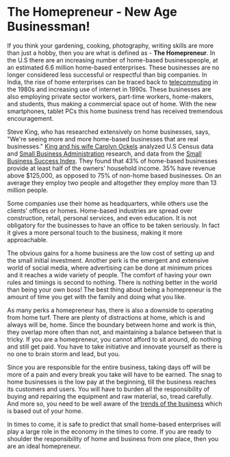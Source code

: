 # The Homepreneur - New Age Businessman!

If you think your gardening, cooking, photography, writing skills are more than just a hobby, then you are what is defined as - <strong>The Homepreneur</strong>. In the U.S there are an increasing number of home-based businesspeople, at an estimated 6.6 million home-based enterprises. These businesses are no longer considered less successful or respectful than big companies. In India, the rise of home enterprises can be traced back to <a href="http://www.businessweek.com/magazine/content/08_70/s0810048750962.htm">telecommuting</a> in the 1980s and increasing use of internet in 1990s. These businesses are also employing private sector workers, part-time workers, home-makers, and students, thus making a commercial space out of home. With the new smartphones, tablet PCs this home business trend has received tremendous encouragement.

Steve King, who has researched extensively on home businesses, says, "We're seeing more and more home-based businesses that are real businesses." <a href="http://www.smallbizlabs.com/homepreneurs/">King and his wife Carolyn Ockels</a> analyzed U.S Census data and <a href="http://bx.businessweek.com/small-business-administration/">Small Business Administration</a> research, and data from the <a href="http://www.networksolutions.com/smallbusiness/small-business-success-index-highlights/">Small Business Success Index</a>. They found that 43% of home-based businesses provide at least half of the owners' household income. 35% have revenue above $125,000, as opposed to 75% of non-home based businesses. On an average they employ two people and altogether they employ more than 13 million people. 

Some companies use their home as headquarters, while others use the clients' offices or homes. Home-based industries are spread over construction, retail, personal services, and even education. It is not obligatory for the businesses to have an office to be taken seriously. In fact it gives a more personal touch to the business, making it more approachable. 

The obvious gains for a home business are the low cost of setting up and the small initial investment. Another perk is the emergent and extensive world of social media, where advertising can be done at minimum prices and it reaches a wide variety of people. The comfort of having your own rules and timings is second to nothing. There is nothing better in the world than being your own boss! The best thing about being a homepreneur is the amount of time you get with the family and doing what you like. 

As many perks a homepreneur has, there is also a downside to operating from home turf. There are plenty of distractions at home, which is and always will be, home. Since the boundary between home and work is thin, they overlap more often than not, and maintaining a balance between that is tricky. If you are a homepreneur, you cannot afford to sit around, do nothing and still get paid. You have to take initiative and innovate yourself as there is no one to brain storm and lead, but you. 

Since you are responsible for the entire business, taking days off will be more of a pain and every break you take will have to be earned. The snag to home businesses is the low pay at the beginning, till the business reaches its customers and users. You will have to burden all the responsibility of buying and repairing the equipment and raw material, so, tread carefully. And more so, you need to be well aware of the <a href="http://smallbiztrends.com/2009/12/top-10-homepreneur-trends-for-2010.html">trends of the business</a> which is based out of your home.

In times to come, it is safe to predict that small home-based enterprises will play a large role in the economy in the times to come. If you are ready to shoulder the responsibility of home and business from one place, then you are an ideal homepreneur. 
